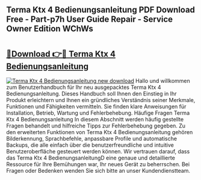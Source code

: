 ## Terma Ktx 4 Bedienungsanleitung PDF Download Free - Part-p7h User Guide Repair - Service Owner Edition WChWs

# <h2><a href="http://df4rzuh.blite.top/?on=Terma+Ktx+4+Bedienungsanleitung">🔗Download 👉🔴 Terma Ktx 4 Bedienungsanleitung</a></h2>

[![Terma Ktx 4 Bedienungsanleitung new download](https://i.imgur.com/lujVjoI.png)](http://df4rzuh.blite.top/?on=Terma+Ktx+4+Bedienungsanleitung)
Hallo und willkommen zum Benutzerhandbuch für Ihr neu ausgepacktes Terma Ktx 4 Bedienungsanleitung. Dieses Handbuch soll Ihnen den Einstieg in Ihr Produkt erleichtern und Ihnen ein gründliches Verständnis seiner Merkmale, Funktionen und Fähigkeiten vermitteln. Sie finden klare Anweisungen für Installation, Betrieb, Wartung und Fehlerbehebung. Häufige Fragen Terma Ktx 4 Bedienungsanleitung In diesem Abschnitt werden häufig gestellte Fragen behandelt und hilfreiche Tipps zur Fehlerbehebung gegeben. Zu den erweiterten Funktionen von Terma Ktx 4 Bedienungsanleitung gehören Bilderkennung, Sprachbefehle, anpassbare Profile und automatische Backups, die alle einfach über die benutzerfreundliche und intuitive Benutzeroberfläche gesteuert werden können. Wir vertrauen darauf, dass das Terma Ktx 4 BedienungsanleitungD eine genaue und detaillierte Ressource für Ihre Bemühungen war, Ihr neues Gerät zu beherrschen. Bei Fragen oder Bedenken wenden Sie sich bitte an unser Kundendienstteam.
